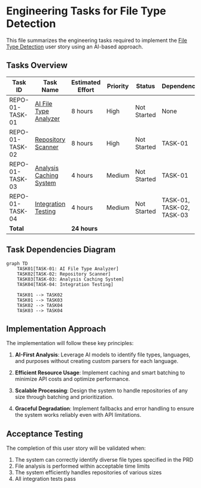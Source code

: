 # Engineering Tasks for File Type Detection

This file summarizes the engineering tasks required to implement the [File Type Detection](01-file-type-detection.md) user story using an AI-based approach.

## Tasks Overview

| Task ID | Task Name | Estimated Effort | Priority | Status | Dependencies |
|---------|-----------|------------------|----------|--------|--------------|
| REPO-01-TASK-01 | [AI File Type Analyzer](tasks/TASK-01-ai-file-type-analyzer.md) | 8 hours | High | Not Started | None |
| REPO-01-TASK-02 | [Repository Scanner](tasks/TASK-02-repository-scanner.md) | 8 hours | High | Not Started | TASK-01 |
| REPO-01-TASK-03 | [Analysis Caching System](tasks/TASK-03-analysis-caching-system.md) | 4 hours | Medium | Not Started | TASK-01 |
| REPO-01-TASK-04 | [Integration Testing](tasks/TASK-04-integration-testing.md) | 4 hours | Medium | Not Started | TASK-01, TASK-02, TASK-03 |
| **Total** | | **24 hours** | | | |

## Task Dependencies Diagram

```mermaid
graph TD
    TASK01[TASK-01: AI File Type Analyzer]
    TASK02[TASK-02: Repository Scanner]
    TASK03[TASK-03: Analysis Caching System]
    TASK04[TASK-04: Integration Testing]
    
    TASK01 --> TASK02
    TASK01 --> TASK03
    TASK02 --> TASK04
    TASK03 --> TASK04
```

## Implementation Approach

The implementation will follow these key principles:

1. **AI-First Analysis**: Leverage AI models to identify file types, languages, and purposes without creating custom parsers for each language.

2. **Efficient Resource Usage**: Implement caching and smart batching to minimize API costs and optimize performance.

3. **Scalable Processing**: Design the system to handle repositories of any size through batching and prioritization.

4. **Graceful Degradation**: Implement fallbacks and error handling to ensure the system works reliably even with API limitations.

## Acceptance Testing

The completion of this user story will be validated when:

1. The system can correctly identify diverse file types specified in the PRD
2. File analysis is performed within acceptable time limits
3. The system efficiently handles repositories of various sizes
4. All integration tests pass